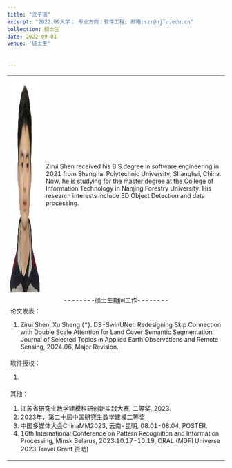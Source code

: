```yaml
---
title: "沈子瑞"
excerpt: "2022.09入学； 专业方向：软件工程; 邮箱:szr@njfu.edu.cn"
collection: 硕士生
date: 2022-09-01
venue: '硕士生'


---
```

<table border="0">
<tr>
  <td> <img src='/images/zirui.jpg' height="500" width="408">  </td>
 <td>Zirui Shen received his B.S.degree in software engineering in 2021 from Shanghai Polytechnic University, Shanghai, China. Now, he is studying for the master degree at the College of Information Technology in Nanjing Forestry University. His research interests include 3D Object Detection and data processing.</td>

</tr>

<tr>
<td colspan="2" align="center">--------硕士生期间工作--------
</td>
</tr>

<tr>
<td colspan="2">论文发表：
<ol class="level_1">
<li> Zirui Shen, Xu Sheng (*). DS-SwinUNet: Redesigning Skip Connection with Double Scale Attention for Land Cover Semantic Segmentation. Journal of Selected Topics in Applied Earth Observations and Remote Sensing, 2024.06, Major Revision. </li>
</ol>
</td>
</tr>

<tr>
<td colspan="2">软件授权：
<ol class="level_1">
<li>  </li>
</ol>
</td>
</tr>

<tr>
<td colspan="2">其他：
<ol class="level_1">
<li> 江苏省研究生数学建模科研创新实践大赛, 二等奖, 2023.</li>
<li> 2023年，第二十届中国研究生数学建模二等奖</li>
<li> 
中国多媒体大会ChinaMM2023, 云南-昆明, 08.01-08.04, POSTER.
</li>
<li> 
16th International Conference on Pattern Recognition and Information Processing, Minsk Belarus, 2023.10.17-10.19, ORAL (MDPI Universe 2023 Travel Grant 资助)
</li>
</ol>
</td>
</tr>

</table>
